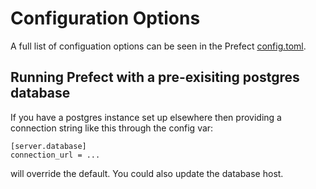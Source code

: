 # Configuration Options

A full list of configuation options can be seen in the Prefect [config.toml](https://github.com/PrefectHQ/prefect/blob/master/src/prefect/config.toml). 

## Running Prefect with a pre-exisiting postgres database
If you have a postgres instance set up elsewhere then providing a connection string like this through the config var:

```
[server.database]
connection_url = ...
```

will override the default.  You could also update the database host. 